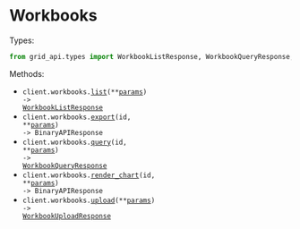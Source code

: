 # Workbooks

Types:

```python
from grid_api.types import WorkbookListResponse, WorkbookQueryResponse, WorkbookUploadResponse
```

Methods:

- <code title="get /v1/workbooks">client.workbooks.<a href="./src/grid_api/resources/workbooks.py">list</a>(\*\*<a href="src/grid_api/types/workbook_list_params.py">params</a>) -> <a href="./src/grid_api/types/workbook_list_response.py">WorkbookListResponse</a></code>
- <code title="post /v1/workbooks/{id}/export">client.workbooks.<a href="./src/grid_api/resources/workbooks.py">export</a>(id, \*\*<a href="src/grid_api/types/workbook_export_params.py">params</a>) -> BinaryAPIResponse</code>
- <code title="post /v1/workbooks/{id}/query">client.workbooks.<a href="./src/grid_api/resources/workbooks.py">query</a>(id, \*\*<a href="src/grid_api/types/workbook_query_params.py">params</a>) -> <a href="./src/grid_api/types/workbook_query_response.py">WorkbookQueryResponse</a></code>
- <code title="post /v1/workbooks/{id}/chart">client.workbooks.<a href="./src/grid_api/resources/workbooks.py">render_chart</a>(id, \*\*<a href="src/grid_api/types/workbook_render_chart_params.py">params</a>) -> BinaryAPIResponse</code>
- <code title="post /v1/workbooks">client.workbooks.<a href="./src/grid_api/resources/workbooks.py">upload</a>(\*\*<a href="src/grid_api/types/workbook_upload_params.py">params</a>) -> <a href="./src/grid_api/types/workbook_upload_response.py">WorkbookUploadResponse</a></code>
